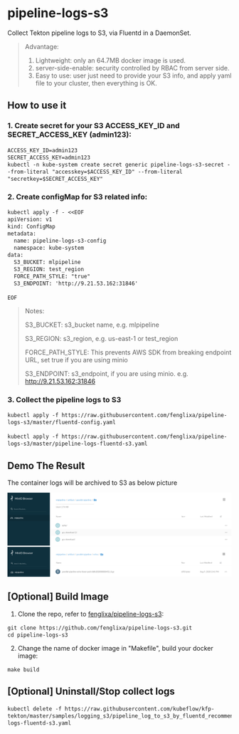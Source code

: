 pipeline-logs-s3
===

Collect Tekton pipeline logs to S3, via Fluentd in a DaemonSet.

> Advantage:
> 1. Lightweight: only an 64.7MB docker image is used.
> 2. server-side-enable: security controlled by RBAC from server side.
> 3. Easy to use: user just need to provide your S3 info, and apply yaml file to your cluster, then everything is OK.

## How to use it

### 1. Create secret for your S3 ACCESS_KEY_ID and SECRET_ACCESS_KEY (admin123):
```
ACCESS_KEY_ID=admin123
SECRET_ACCESS_KEY=admin123
kubectl -n kube-system create secret generic pipeline-logs-s3-secret --from-literal "accesskey=$ACCESS_KEY_ID" --from-literal "secretkey=$SECRET_ACCESS_KEY"
```
### 2. Create configMap for S3 related info:

```
kubectl apply -f - <<EOF
apiVersion: v1
kind: ConfigMap
metadata:
  name: pipeline-logs-s3-config
  namespace: kube-system
data:
  S3_BUCKET: mlpipeline
  S3_REGION: test_region
  FORCE_PATH_STYLE: "true"
  S3_ENDPOINT: 'http://9.21.53.162:31846'

EOF
```


> Notes:
>
> S3_BUCKET: s3_bucket name, e.g. mlpipeline
>
> S3_REGION: s3_region, e.g. us-east-1 or test_region
>
> FORCE_PATH_STYLE: This prevents AWS SDK from breaking endpoint URL, set true if you are using minio
>
> S3_ENDPOINT: s3_endpoint, if you are using minio. e.g. http://9.21.53.162:31846



### 3. Collect the pipeline logs to S3
```
kubectl apply -f https://raw.githubusercontent.com/fenglixa/pipeline-logs-s3/master/fluentd-config.yaml

kubectl apply -f https://raw.githubusercontent.com/fenglixa/pipeline-logs-s3/master/pipeline-logs-fluentd-s3.yaml
```

## Demo The Result
The container logs will be archived to S3 as below picture

![s3-1](images/s3-1.png)
![s3-2](images/s3-2.png)


## [Optional] Build Image
1. Clone the repo, refer to [fenglixa/pipeline-logs-s3](https://github.com/fenglixa/pipeline-logs-s3):
```
git clone https://github.com/fenglixa/pipeline-logs-s3.git
cd pipeline-logs-s3
```
2. Change the name of docker image in "Makefile", build your docker image:
```
make build
```

## [Optional] Uninstall/Stop collect logs

```
kubectl delete -f https://raw.githubusercontent.com/kubeflow/kfp-tekton/master/samples/logging_s3/pipeline_log_to_s3_by_fluentd_recommend/pipeline-logs-fluentd-s3.yaml
```

